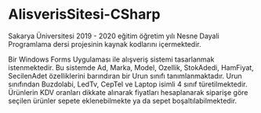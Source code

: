 # AlisverisSitesi-CSharp

Sakarya Üniversitesi 2019 - 2020 eğitim öğretim yılı Nesne Dayali Programlama dersi projesinin kaynak kodlarını içermektedir.

Bir Windows Forms Uygulaması ile alışveriş sistemi tasarlanmak istenmektedir. Bu sistemde Ad, Marka, Model, Ozellik, StokAdedi, HamFiyat, SecilenAdet özelliklerini barındıran bir Urun sınıfı tanımlanmaktadır.  Urun sınıfından Buzdolabi, LedTv, CepTel ve Laptop isimli 4 sınıf türetilmektedir. Ürünlerin KDV oranları dikkate alınarak fiyatları hesaplanarak siparişe göre seçilen ürünler sepete eklenebilmekte ya da sepet boşaltılabilmektedir.
